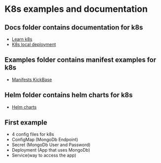 # K8s examples and documentation

## Docs folder contains documentation for k8s
- [Learn k8s](docs/learn-k8s.md)
- [K8s local deployment](docs/k8s-local-deployment.md)

## Examples folder contains manifest examples for k8s
- [Manifests KickBase](manifests-examples/deployment-kickbase-echo.yaml)

## Helm folder contains helm charts for k8s
- [Helm charts](helm-charts)

## First example
- 4 config files for k8s
- ConfigMap (MongoDb Endpoint)
- Secret (MongoDb User and Password)
- Deployment (App that uses MongoDb)
- Service(way to access the app)